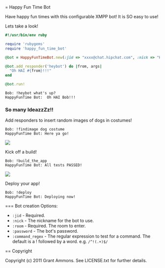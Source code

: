 = Happy Fun Time Bot

Have happy fun times with this configurable XMPP bot!  It is SO easy to use!

Lets take a look!
```ruby
#!/usr/bin/env ruby

require 'rubygems'
require 'happy_fun_time_bot'

@bot = HappyFunTimeBot.new(:jid => "xxxx@chat.hipchat.com", :nick => "HappyFunTime Bot", :room => "123_your_talk_chan@conf.hipchat.com", :password => "xxxx")

@bot.add_responder('heybot') do |from, args|
  "Oh HAI #{from}!!!"
end

@bot.run!
```

```
Bob: !heybot what's up?
HappyFunTime Bot:  Oh HAI Bob!!!
```

### So many IdeazzZz!!
Add responders to insert random images of dogs in costumes!
```
Bob: !findimage dog costume
HappyFunTime Bot: Here ya go!
```
![](http://spoilurpets.com/images/Lobster%20Paws%20Dog%20Costume.JPG)


Kick off a build!
```
Bob: !build_the_app
HappyFunTime Bot: All tests PASSED!
```
![](http://thehairpin.com/wp-content/uploads/2010/12/womanpic1001_228x342.jpeg)

Deploy your app!
```
Bob: !deploy
HappyFunTime Bot: Deploying now!
```


=== Bot creation Options:

* `:jid` - Required.
* `:nick` - The nickname for the bot to use.
* `:room` - Required.  The room to enter.
* `:password` - The bot's password.
* `:command_regex` - The regular expression to test for a command.  The default is a ! followed by a word.  e.g. `/^!(.+)$/`

== Copyright

Copyright (c) 2011 Grant Ammons. See LICENSE.txt for further details.
